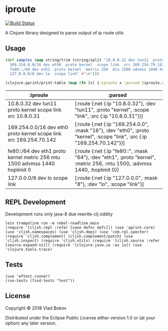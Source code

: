 # iproute

[![Build Status][BS img]][Build Status]

A Clojure library designed to parse output of ip route utils

## Usage

```clojure
(def samples (map string/trim (string/split "10.8.0.32 dev tun11  proto kernel  scope link  src 10.8.0.31
  169.254.0.0/16 dev eth0  proto kernel  scope link  src 169.254.70.142
  fe80::/64 dev eth1  proto kernel  metric 256  mtu 1500 advmss 1440 hoplimit 0
  127.0.0.0/8 dev lo  scope link" #"\n")))

(clojure.pprint/print-table (map (fn [x] {:iproute x :parsed (iproute.route/parse x)}) samples))
```

|                                                                      :iproute |                                                                                                                     :parsed |
|-------------------------------------------------------------------------------|-----------------------------------------------------------------------------------------------------------------------------|
|                  10.8.0.32 dev tun11  proto kernel  scope link  src 10.8.0.31 |                     [:route {:net {:ip "10.8.0.32"}, :dev "tun11", :proto "kernel", :scope "link", :src {:ip "10.8.0.31"}}] |
|         169.254.0.0/16 dev eth0  proto kernel  scope link  src 169.254.70.142 |   [:route {:net {:ip "169.254.0.0", :mask "16"}, :dev "eth0", :proto "kernel", :scope "link", :src {:ip "169.254.70.142"}}] |
| fe80::/64 dev eth1  proto kernel  metric 256  mtu 1500 advmss 1440 hoplimit 0 | [:route {:net {:ip "fe80::", :mask "64"}, :dev "eth1", :proto "kernel", :metric 256, :mtu 1500, :advmss 1440, :hoplimit 0}] |
|                                                127.0.0.0/8 dev lo  scope link |                                                      [:route {:net {:ip "127.0.0.0", :mask "8"}, :dev "lo", :scope "link"}] |



## REPL Development
Development runs only java-8 due rewrite-clj oddity

```
lein trampoline run -m rebel-readline.main
(require '[cljsh.repl :refer [save defnc defc]]) (use 'aprint.core) (use 'cljsh.namespaces) (use 'cljsh.deps) (use 'com.rpl.specter) (require 'cljsh.complement) (cljsh.complement/patch) (use 'cljsh.inspect) (require 'cljsh.utils) (require '[cljsh.source :refer [source-expand-ns]]) (require '[clojure.java.io :as io]) (use 'clojure.tools.trace)
```

## Tests

```
(use 'eftest.runner)
(run-tests (find-tests "test"))
```

## License

Copyright © 2018 Vlad Bokov

Distributed under the Eclipse Public License either version 1.0 or (at
your option) any later version.

[Build Status]: https://travis-ci.org/lunatic-cat/iproute
[BS img]: https://travis-ci.org/lunatic-cat/iproute.png
